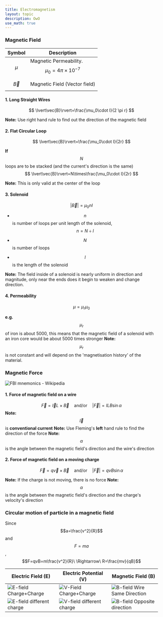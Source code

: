```yaml
---
title: Electromagnetism
layout: topic
description: OwO
use_math: true
---
```


### Magnetic Field

| Symbol    | Description                                      |
| --------- | ------------------------------------------------ |
| $$\mu$$     | Magnetic Permeability. $$\mu_0=4\pi\times10^{-7}$$ |
| $$\vec{B}$$ | Magnetic Field (Vector field)                    |

#### 1. Long Straight Wires

$$
\lvert\vec{B}\rvert=\frac{\mu_0\cdot I}{2 \pi r}
$$

**Note:** Use right hand rule to find out the direction of the magnetic field

#### 2. Flat Circular Loop

$$
\lvert\vec{B}\rvert=\frac{\mu_0\cdot I}{2r}
$$

**If** $$N$$ loops are to be stacked (and the current's direction is the same)
$$
\lvert\vec{B}\rvert=N\times\frac{\mu_0\cdot I}{2r}
$$

**Note:** This is only valid at the center of the loop

#### 3. Solenoid

$$
\lvert\vec{B}\rvert=\mu_0 nI
$$

- $$n$$ is number of loops per unit length of the solenoid, $$n=N\div l$$

- $$N$$ is number of loops
- $$l$$ is the length of the solenoid

**Note:** The field inside of a solenoid is nearly uniform in direction and magnitude, only near the ends does it begin to weaken and change direction.

#### 4. Permeability

$$
\mu=\mu_r\mu_0
$$

**e.g.** $$\mu_r$$ of iron is about 5000, this means that the magnetic field of a solenoid with an iron core would be about 5000 times stronger
**Note:** $$\mu_r$$ is not constant and will depend on the 'magnetisation history' of the material.

### Magnetic Force

![FBI mnemonics - Wikipedia](https://upload.wikimedia.org/wikipedia/commons/thumb/9/9c/ManoLaplace.svg/220px-ManoLaplace.svg.png)

#### 1. Force of magnetic field on a wire

$$
\vec{F}=\vec{I}L\times\vec{B}\quad\text{and/or}\quad|\vec{F}|=ILB\sin{\alpha}
$$
**Note:** $$\vec{I}$$ is **conventional current**
**Note:** Use Fleming's **left** hand rule to find the direction of the force
**Note:** $$\alpha$$ is the angle between the magnetic field's direction and the wire's direction

#### 2. Force of magnetic field on a moving charge

$$
\vec{F}=q\vec{v}\times\vec{B}\quad\text{and/or}\quad|\vec{F}|=qvB\sin{\alpha}
$$

**Note:** If the charge is not moving, there is no force
**Note:** $$\alpha$$ is the angle between the magnetic field's direction and the charge's velocity's direction

### Circular motion of particle in a magnetic field

Since $$a=\frac{v^2}{R}$$ and $$F=ma$$, $$F=qvB=m\frac{v^2}{R}\ \Rightarrow\ R=\frac{mv}{qB}$$



| Electric Field (E) | Electric Potential (V) | Magnetic Field (B) |
|---|---|---|
| ![E-field Charge+Charge](https://www.expunctis.com/images/2018-06-10/E_1_1.png) | ![V-Field Charge+Charge](https://www.expunctis.com/images/2018-06-10/V_1_1.png) | ![B-field Wire Same Direction](https://www.expunctis.com/images/2018-06-10/B_1_1.png) |
| ![E-field different charge](https://www.expunctis.com/images/2018-06-10/E_-03_1.png) | ![V-field different charge](https://www.expunctis.com/images/2018-06-10/V_-03_1.png) | ![B-field Opposite direction](https://www.expunctis.com/images/2018-06-10/B_-03_1.png) |
